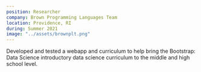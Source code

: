 ```yaml
---
position: Researcher
company: Brown Programming Languages Team
location: Providence, RI
during: Summer 2021
image: "../assets/brownplt.png"
---
```


Developed and tested a webapp and curriculum to help bring the Bootstrap: Data Science introductory data science curriculum to the middle and high school level.
